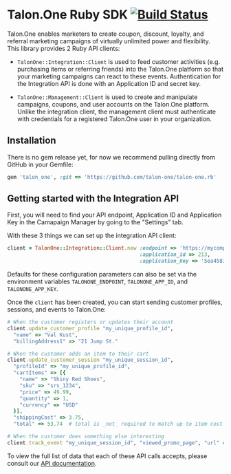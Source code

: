 # Talon.One Ruby SDK [![Build Status](https://travis-ci.org/talon-one/talon_one.rb.svg?branch=master)](https://travis-ci.org/talon-one/talon_one.rb)

Talon.One enables marketers to create coupon, discount, loyalty, and referral
marketing campaigns of virtually unlimited power and flexibility. This library
provides 2 Ruby API clients:

 - `TalonOne::Integration::Client` is used to feed customer activities (e.g.
   purchasing items or referring friends) into the Talon.One platform so that
   your marketing campaigns can react to these events. Authentication for the
   Integration API is done with an Application ID and secret key.

 - `TalonOne::Management::Client` is used to create and manipulate campaigns,
   coupons, and user accounts on the Talon.One platform. Unlike the integration
   client, the management client must authenticate with credentials for a
   registered Talon.One user in your organization.
   
## Installation

There is no gem release yet, for now we recommend pulling directly from GitHub
in your Gemfile:

```ruby
gem 'talon_one', :git => 'https://github.com/talon-one/talon-one.rb'
```

## Getting started with the Integration API

First, you will need to find your API endpoint, Application ID and Application Key in the Camapaign Manager by going to the "Settings" tab.

With these 3 things we can set up the integration API client:

```ruby
client = TalonOne::Integration::Client.new :endpoint => 'https://mycompany.talon.one',
                                           :application_id => 213,
                                           :application_key => '5ea4583bfb81d2e9'
``` 

Defaults for these configuration parameters can also be set via the environment
variables `TALONONE_ENDPOINT`, `TALONONE_APP_ID`, and `TALONONE_APP_KEY`. 

Once the `client` has been created, you can start sending customer profiles,
sessions, and events to Talon.One:

```ruby
# When the customer registers or updates their account
client.update_customer_profile "my_unique_profile_id",
  "name" => "Val Kust",
  "billingAddress1" => "21 Jump St."

# When the customer adds an item to their cart
client.update_customer_session "my_unique_session_id",
  "profileId" => "my_unique_profile_id",
  "cartItems" => [{
    "name" => "Shiny Red Shoes",
    "sku" => "srs_1234",
    "price" => 49.99,
    "quantity" => 1,
    "currency" => "USD"
  }],
  "shippingCost" => 3.75,
  "total" => 53.74  # total is _not_ required to match up to item cost + shipping"

# When the customer does something else interesting
client.track_event "my_unique_session_id", "viewed_promo_page", "url" => "http://example.com/summer-shoes-2016" 
```

To view the full list of data that each of these API calls accepts, please consult our [API documentation][].

[API documentation]: http://developers.talon.one/integration-api/reference/
